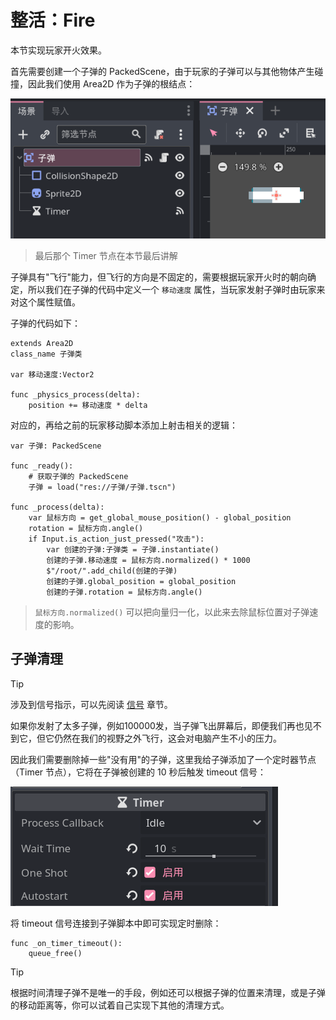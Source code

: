 # 整活：Fire

本节实现玩家开火效果。

首先需要创建一个子弹的 PackedScene，由于玩家的子弹可以与其他物体产生碰撞，因此我们使用 Area2D 作为子弹的根结点：

![子弹PackedScene](images/bullet.png)

> 最后那个 Timer 节点在本节最后讲解

子弹具有"飞行"能力，但飞行的方向是不固定的，需要根据玩家开火时的朝向确定，所以我们在子弹的代码中定义一个 `移动速度` 属性，当玩家发射子弹时由玩家来对这个属性赋值。

子弹的代码如下：

```gdscript
extends Area2D
class_name 子弹类

var 移动速度:Vector2

func _physics_process(delta):
    position += 移动速度 * delta
```

对应的，再给之前的玩家移动脚本添加上射击相关的逻辑：

```gdscript
var 子弹: PackedScene

func _ready():
    # 获取子弹的 PackedScene
    子弹 = load("res://子弹/子弹.tscn")

func _process(delta):
    var 鼠标方向 = get_global_mouse_position() - global_position
    rotation = 鼠标方向.angle()
    if Input.is_action_just_pressed("攻击"):
        var 创建的子弹:子弹类 = 子弹.instantiate()
        创建的子弹.移动速度 = 鼠标方向.normalized() * 1000
        $"/root/".add_child(创建的子弹)
        创建的子弹.global_position = global_position
        创建的子弹.rotation = 鼠标方向.angle()
```

> `鼠标方向.normalized()` 可以把向量归一化，以此来去除鼠标位置对子弹速度的影响。

## 子弹清理

> [!tip]
>
> 涉及到信号指示，可以先阅读 [信号](信号.md) 章节。

如果你发射了太多子弹，例如100000发，当子弹飞出屏幕后，即便我们再也见不到它，但它仍然在我们的视野之外飞行，这会对电脑产生不小的压力。

因此我们需要删除掉一些"没有用"的子弹，这里我给子弹添加了一个定时器节点（Timer 节点），它将在子弹被创建的 10 秒后触发 timeout 信号：

![定时器属性](images/bullet_timer.png)

将 timeout 信号连接到子弹脚本中即可实现定时删除：

```gdscript
func _on_timer_timeout():
    queue_free()
```

> [!tip]
>
> 根据时间清理子弹不是唯一的手段，例如还可以根据子弹的位置来清理，或是子弹的移动距离等，你可以试着自己实现下其他的清理方式。